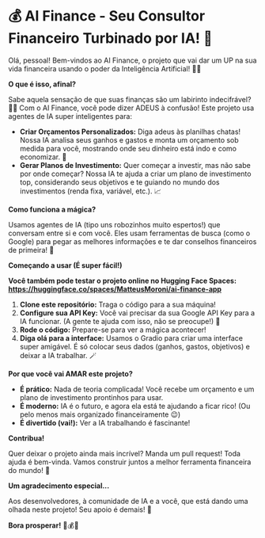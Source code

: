 # 💰 AI Finance - Seu Consultor Financeiro Turbinado por IA! 🚀

Olá, pessoal! Bem-vindos ao AI Finance, o projeto que vai dar um UP na sua vida financeira usando o poder da Inteligência Artificial! 🤖✨

**O que é isso, afinal?**

Sabe aquela sensação de que suas finanças são um labirinto indecifrável? 😵‍💫  Com o AI Finance, você pode dizer ADEUS à confusão!  Este projeto usa agentes de IA super inteligentes para:

* **Criar Orçamentos Personalizados:** Diga adeus às planilhas chatas!  Nossa IA analisa seus ganhos e gastos e monta um orçamento sob medida para você, mostrando onde seu dinheiro está indo e como economizar. 💸
* **Gerar Planos de Investimento:** Quer começar a investir, mas não sabe por onde começar?  Nossa IA te ajuda a criar um plano de investimento top, considerando seus objetivos e te guiando no mundo dos investimentos (renda fixa, variável, etc.). 📈

**Como funciona a mágica?**

Usamos agentes de IA (tipo uns robozinhos muito espertos!) que conversam entre si e com você.  Eles usam ferramentas de busca (como o Google) para pegar as melhores informações e te dar conselhos financeiros de primeira! 🤩

**Começando a usar (É super fácil!)**

**Você também pode testar o projeto online no Hugging Face Spaces: https://huggingface.co/spaces/MatteusMoroni/ai-finance-app**

1.  **Clone este repositório:** Traga o código para a sua máquina!
2.  **Configure sua API Key:** Você vai precisar da sua Google API Key para a IA funcionar. (A gente te ajuda com isso, não se preocupe!) 🔑
3.  **Rode o código:** Prepare-se para ver a mágica acontecer!
4.  **Diga olá para a interface:** Usamos o Gradio para criar uma interface super amigável. É só colocar seus dados (ganhos, gastos, objetivos) e deixar a IA trabalhar. 🪄

**Por que você vai AMAR este projeto?**

* **É prático:** Nada de teoria complicada!  Você recebe um orçamento e um plano de investimento prontinhos para usar.
* **É moderno:** IA é o futuro, e agora ela está te ajudando a ficar rico! (Ou pelo menos mais organizado financeiramente 😉)
* **É divertido (vai!):** Ver a IA trabalhando é fascinante!

**Contribua!**

Quer deixar o projeto ainda mais incrível?  Manda um pull request!  Toda ajuda é bem-vinda.  Vamos construir juntos a melhor ferramenta financeira do mundo! 🤝

**Um agradecimento especial...**

Aos desenvolvedores, à comunidade de IA e a você, que está dando uma olhada neste projeto!  Seu apoio é demais! 🙏

**Bora prosperar!** 🚀💰✨
